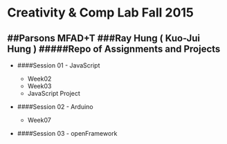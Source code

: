 # Creativity & Comp Lab Fall 2015
##Parsons MFAD+T
###Ray Hung ( Kuo-Jui Hung )
#####Repo of Assignments and Projects
---
* ####Session 01 - JavaScript
	* Week02
	* Week03
	* JavaScript Project

* ####Session 02 - Arduino
	* Week07	 

* ####Session 03 - openFramework
 

